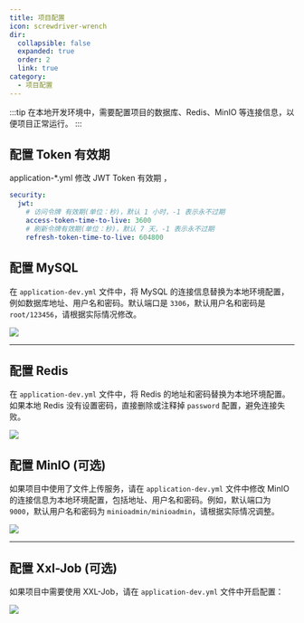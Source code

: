 ```yaml
---
title: 项目配置
icon: screwdriver-wrench
dir:
  collapsible: false
  expanded: true
  order: 2
  link: true
category:
  - 项目配置
---
```


:::tip
在本地开发环境中，需要配置项目的数据库、Redis、MinIO 等连接信息，以便项目正常运行。
:::


## 配置 Token 有效期

application-*.yml 修改 JWT Token 有效期 ，  

```yaml {4-6} title="application-dev.yml"
security:
  jwt:
    # 访问令牌 有效期(单位：秒)，默认 1 小时，-1 表示永不过期
    access-token-time-to-live: 3600
    # 刷新令牌有效期(单位：秒)，默认 7 天，-1 表示永不过期
    refresh-token-time-to-live: 604800
```


## 配置 MySQL 

在 `application-dev.yml` 文件中，将 MySQL 的连接信息替换为本地环境配置，例如数据库地址、用户名和密码。默认端口是 `3306`，默认用户名和密码是 `root/123456`，请根据实际情况修改。

![](https://www.youlai.tech/storage/blog/2025/02/23/af082081a6c6162818325b10fe526e1f.png) 

------

## 配置 Redis

在 `application-dev.yml` 文件中，将 Redis 的地址和密码替换为本地环境配置。如果本地 Redis 没有设置密码，直接删除或注释掉 `password` 配置，避免连接失败。

![](https://www.youlai.tech/storage/blog/2025/02/23/099fd01a612b013f64473bb606da3857.png) 

## 配置 MinIO (可选)

如果项目中使用了文件上传服务，请在 `application-dev.yml` 文件中修改 MinIO 的连接信息为本地环境配置，包括地址、用户名和密码。例如，默认端口为 `9000`，默认用户名和密码为 `minioadmin/minioadmin`，请根据实际情况调整。

![](https://www.youlai.tech/storage/blog/2025/02/23/e2b4da98809b4a6ba0d812530827dbc8.png)
 

------

## 配置 Xxl-Job (可选)

如果项目中需要使用 XXL-Job，请在 `application-dev.yml` 文件中开启配置：



![](https://www.youlai.tech/storage/blog/2025/02/23/c37d3ba251714e688caada0483706a1e.png)